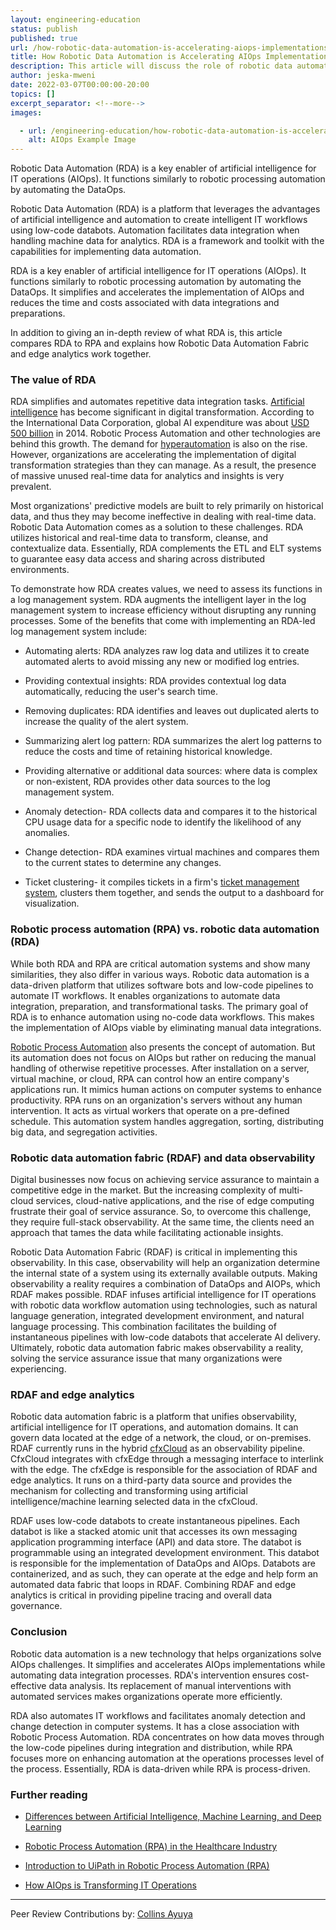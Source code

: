 ```yaml
---
layout: engineering-education
status: publish
published: true
url: /how-robotic-data-automation-is-accelerating-aiops-implementations/
title: How Robotic Data Automation is Accelerating AIOps Implementations
description: This article will discuss the role of robotic data automation in accelerating the implementation of artificial intelligence for IT operations.
author: jeska-mweni
date: 2022-03-07T00:00:00-20:00
topics: []
excerpt_separator: <!--more-->
images:

  - url: /engineering-education/how-robotic-data-automation-is-accelerating-aiops-implementations/hero.jpg
    alt: AIOps Example Image
---
```

Robotic Data Automation (RDA) is a key enabler of artificial intelligence for IT operations (AIOps). It functions similarly to robotic processing automation by automating the DataOps.
<!--more-->

Robotic Data Automation (RDA) is a platform that leverages the advantages of artificial intelligence and automation to create intelligent IT workflows using low-code databots. Automation facilitates data integration when handling machine data for analytics. RDA is a framework and toolkit with the capabilities for implementing data automation.

RDA is a key enabler of artificial intelligence for IT operations (AIOps). It functions similarly to robotic processing automation by automating the DataOps. It simplifies and accelerates the implementation of AIOps and reduces the time and costs associated with data integrations and preparations.

In addition to giving an in-depth review of what RDA is, this article compares RDA to RPA and explains how Robotic Data Automation Fabric and edge analytics work together.

### The value of RDA
RDA simplifies and automates repetitive data integration tasks. [Artificial intelligence](/engineering-education/artificial-intelligence-future/) has become significant in digital transformation. According to the International Data Corporation, global AI expenditure was about [USD 500 billion](https://www.forbes.com/sites/forbestechcouncil/2021/08/03/how-robotic-data-automation-could-automate-data-pipelines/?sh=29c2746b4e58) in 2014. Robotic Process Automation and other technologies are behind this growth. The demand for [hyperautomation](/engineering-education/accelerating-automation-with-hyper-automation/) is also on the rise. However, organizations are accelerating the implementation of digital transformation strategies than they can manage. As a result, the presence of massive unused real-time data for analytics and insights is very prevalent.

Most organizations' predictive models are built to rely primarily on historical data, and thus they may become ineffective in dealing with real-time data. Robotic Data Automation comes as a solution to these challenges. RDA utilizes historical and real-time data to transform, cleanse, and contextualize data. Essentially, RDA complements the ETL and ELT systems to guarantee easy data access and sharing across distributed environments.

To demonstrate how RDA creates values, we need to assess its functions in a log management system. RDA augments the intelligent layer in the log management system to increase efficiency without disrupting any running processes. Some of the benefits that come with implementing an RDA-led log management system include:

- Automating alerts: RDA analyzes raw log data and utilizes it to create automated alerts to avoid missing any new or modified log entries.
- Providing contextual insights: RDA provides contextual log data automatically, reducing the user's search time.
- Removing duplicates: RDA identifies and leaves out duplicated alerts to increase the quality of the alert system.
- Summarizing alert log pattern: RDA summarizes the alert log patterns to reduce the costs and time of retaining historical knowledge.
- Providing alternative or additional data sources: where data is complex or non-existent, RDA provides other data sources to the log management system.

- Anomaly detection- RDA collects data and compares it to the historical CPU usage data for a specific node to identify the likelihood of any anomalies.
- Change detection- RDA examines virtual machines and compares them to the current states to determine any changes.
- Ticket clustering- it compiles tickets in a firm's [ticket management system](https://www.itbusinessedge.com/data-center/finding-value-in-robotic-data-automation/), clusters them together, and sends the output to a dashboard for visualization.

### Robotic process automation (RPA) vs. robotic data automation (RDA)
While both RDA and RPA are critical automation systems and show many similarities, they also differ in various ways. Robotic data automation is a data-driven platform that utilizes software bots and low-code pipelines to automate IT workflows. It enables organizations to automate data integration, preparation, and transformational tasks. The primary goal of RDA is to enhance automation using no-code data workflows. This makes the implementation of AIOps viable by eliminating manual data integrations.

[Robotic Process Automation](/engineering-education/what-is-robotic-process-automation/) also presents the concept of automation. But its automation does not focus on AIOps but rather on reducing the manual handling of otherwise repetitive processes. After installation on a server, virtual machine, or cloud, RPA can control how an entire company's applications run. It mimics human actions on computer systems to enhance productivity. RPA runs on an organization's servers without any human intervention. It acts as virtual workers that operate on a pre-defined schedule. This automation system handles aggregation, sorting, distributing big data, and segregation activities.

### Robotic data automation fabric (RDAF) and data observability
Digital businesses now focus on achieving service assurance to maintain a competitive edge in the market. But the increasing complexity of multi-cloud services, cloud-native applications, and the rise of edge computing frustrate their goal of service assurance. So, to overcome this challenge, they require full-stack observability. At the same time, the clients need an approach that tames the data while facilitating actionable insights.

Robotic Data Automation Fabric (RDAF) is critical in implementing this observability. In this case, observability will help an organization determine the internal state of a system using its externally available outputs. Making observability a reality requires a combination of DataOps and AIOPs, which RDAF makes possible. RDAF infuses artificial intelligence for IT operations with robotic data workflow automation using technologies, such as natural language generation, integrated development environment, and natural language processing. This combination facilitates the building of instantaneous pipelines with low-code databots that accelerate AI delivery. Ultimately, robotic data automation fabric makes observability a reality, solving the service assurance issue that many organizations were experiencing.

### RDAF and edge analytics
Robotic data automation fabric is a platform that unifies observability, artificial intelligence for IT operations, and automation domains. It can govern data located at the edge of a network, the cloud, or on-premises. RDAF currently runs in the hybrid [cfxCloud](https://www.cloudfabrix.com/platform/) as an observability pipeline. CfxCloud integrates with cfxEdge through a messaging interface to interlink with the edge. The cfxEdge is responsible for the association of RDAF and edge analytics. It runs on a third-party data source and provides the mechanism for collecting and transforming using artificial intelligence/machine learning selected data in the cfxCloud.

RDAF uses low-code databots to create instantaneous pipelines. Each databot is like a stacked atomic unit that accesses its own messaging application programming interface (API) and data store. The databot is programmable using an integrated development environment. This databot is responsible for the implementation of DataOps and AIOps. Databots are containerized, and as such, they can operate at the edge and help form an automated data fabric that loops in RDAF. Combining RDAF and edge analytics is critical in providing pipeline tracing and overall data governance.

### Conclusion
Robotic data automation is a new technology that helps organizations solve AIOps challenges. It simplifies and accelerates AIOps implementations while automating data integration processes. RDA's intervention ensures cost-effective data analysis. Its replacement of manual interventions with automated services makes organizations operate more efficiently.

RDA also automates IT workflows and facilitates anomaly detection and change detection in computer systems. It has a close association with Robotic Process Automation. RDA concentrates on how data moves through the low-code pipelines during integration and distribution, while RPA focuses more on enhancing automation at the operations processes level of the process. Essentially, RDA is data-driven while RPA is process-driven.

### Further reading
- [Differences between Artificial Intelligence, Machine Learning, and Deep Learning](/engineering-education/differences-between-artificial-intelligence-machine-learning-and-deep-learning/)

- [Robotic Process Automation (RPA) in the Healthcare Industry](/engineering-education/robotic-process-automation-use-cases-in-the-healthcare-industry/)

- [Introduction to UiPath in Robotic Process Automation (RPA)](/engineering-education/introduction-to-uipath-in-rpa/)

- [How AIOps is Transforming IT Operations](/engineering-education/how-aiops-is-transforming-it-operations/)

---
Peer Review Contributions by: [Collins Ayuya](https://www.section.io/engineering-education/authors/collins-ayuya/)
